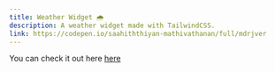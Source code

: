 ```yaml
---
title: Weather Widget 🌧️
description: A weather widget made with TailwindCSS.
link: https://codepen.io/saahiththiyan-mathivathanan/full/mdrjver
---
```



You can check it out here [here](https://codepen.io/saahiththiyan-mathivathanan/full/mdrjver)
